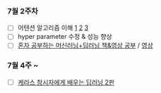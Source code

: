 ### 7월 2주차

- [ ] 어텐션 알고리즘 이해 [1](https://glee1228.tistory.com/3) [2](https://wikidocs.net/22893) [3](https://heekangpark.github.io/nlp/attention)
- [ ] hyper parameter 수정 & 성능 향상
- [ ] [혼자 공부하는 머신러닝+딥러닝 책&영상 공부](https://github.com/hoon765/hg-mldl) / [영상](https://www.youtube.com/playlist?list=PLJN246lAkhQjoU0C4v8FgtbjOIXxSs_4Q)

### 7월 4주 ~
- [ ] [케라스 창시자에게 배우는 딥러닝 2판](https://github.com/hoon765/keras_dp)
<!--
**hoon765/hoon765** is a ✨ _special_ ✨ repository because its `README.md` (this file) appears on your GitHub profile.

Here are some ideas to get you started:

- 🔭 I’m currently working on ...
- 🌱 I’m currently learning ...
- 👯 I’m looking to collaborate on ...
- 🤔 I’m looking for help with ...
- 💬 Ask me about ...
- 📫 How to reach me: ...
- 😄 Pronouns: ...
- ⚡ Fun fact: ...
-->

